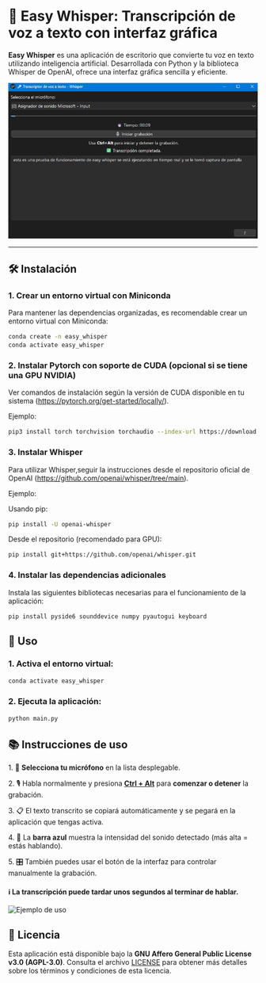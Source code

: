 # 🎤 Easy Whisper: Transcripción de voz a texto con interfaz gráfica

**Easy Whisper** es una aplicación de escritorio que convierte tu voz en texto utilizando inteligencia artificial. Desarrollada con Python y la biblioteca Whisper de OpenAI, ofrece una interfaz gráfica sencilla y eficiente.

![Interfaz Principal](images/easy_whisper.png)

---

## 🛠️ Instalación

### 1. Crear un entorno virtual con Miniconda

Para mantener las dependencias organizadas, es recomendable crear un entorno virtual con Miniconda:

```bash
conda create -n easy_whisper
conda activate easy_whisper
```
### 2. Instalar Pytorch con soporte de CUDA (opcional si se tiene una GPU NVIDIA)
 Ver comandos de instalación según la versión de CUDA disponible en tu sistema (https://pytorch.org/get-started/locally/).

 Ejemplo: 
```bash
pip3 install torch torchvision torchaudio --index-url https://download.pytorch.org/whl/cu124
```
### 3. Instalar Whisper
Para utilizar Whisper,seguir la instrucciones desde el repositorio oficial de OpenAI (https://github.com/openai/whisper/tree/main).

Ejemplo:

Usando pip:
```bash
pip install -U openai-whisper
```

Desde el repositorio (recomendado para GPU):
```bash
pip install git+https://github.com/openai/whisper.git 
```

### 4. Instalar las dependencias adicionales
Instala las siguientes bibliotecas necesarias para el funcionamiento de la aplicación:
```bash
pip install pyside6 sounddevice numpy pyautogui keyboard
```

## 🚀 Uso
### 1. Activa el entorno virtual:
```bash
conda activate easy_whisper
```
### 2. Ejecuta la aplicación:
```bash
python main.py
```

## 📚 Instrucciones de uso
<p>1. 🔧 <b>Selecciona tu micrófono</b> en la lista desplegable.</p>
<p>2. 🎙️ Habla normalmente y presiona <b><u>Ctrl + Alt</u></b> para <b>comenzar o detener</b> la grabación.</p>
<p>3. 📋 El texto transcrito se copiará automáticamente y se pegará en la aplicación que tengas activa.</p>
<p>4. 🔵 La <b>barra azul</b> muestra la intensidad del sonido detectado (más alta = estás hablando).</p>
<p>5. 🎛️ También puedes usar el botón de la interfaz para controlar manualmente la grabación.</p>
<h4>ℹ️ La transcripción puede tardar unos segundos al terminar de hablar.</h4>

![Ejemplo de uso](images/easy_whisper.gif)


## 📄 Licencia
Esta aplicación está disponible bajo la **GNU Affero General Public License v3.0 (AGPL-3.0)**. Consulta el archivo [LICENSE](LICENSE) para obtener más detalles sobre los términos y condiciones de esta licencia.

##